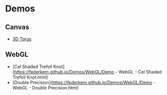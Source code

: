 # Demos

## Canvas

* [3D Torus](https://federkem.github.io/Demos/Canvas/Demo%20-%20Canvas%20-%203D%20Torus.html)

## WebGL

* [Cel Shaded Trefoil Knot](https://federkem.github.io/Demos/WebGL/Demo - WebGL - Cel Shaded Trefoil Knot.html)
* [Double Precision](https://federkem.github.io/Demos/WebGL/Demo - WebGL - Double Precision.html)
